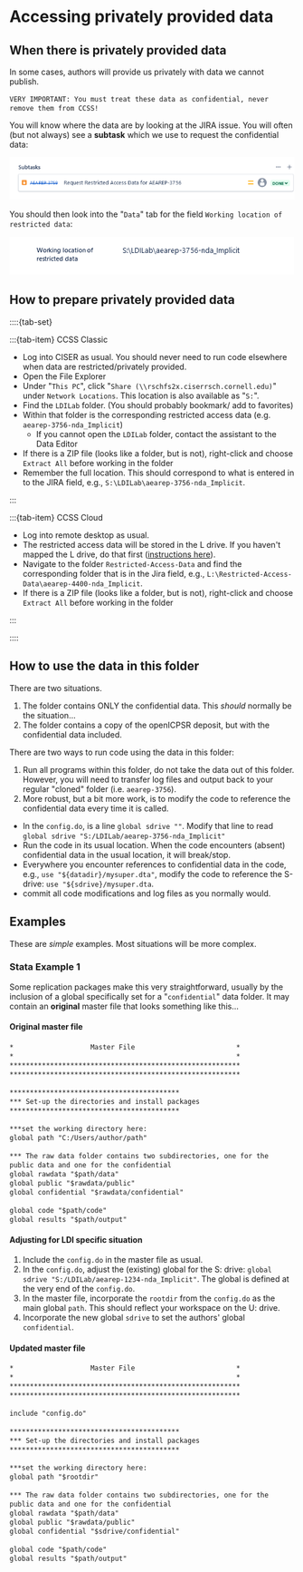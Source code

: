 # Accessing privately provided data

## When there is privately provided data

In some cases, authors will provide us privately with data we cannot publish.

```{warning}
VERY IMPORTANT: You must treat these data as confidential, never remove them from CCSS!
```

You will know where the data are by looking at the JIRA issue. You will often (but not always) see a **subtask** which we use to request the confidential data:

![subtask for confidential data](/images/jira-subtask-restricted.png)

You should then look into the "`Data`" tab for the field `Working location of restricted data`:

![JIRA field for location: S:\LDILab\aearep-3756-nda_Implicit](/images/jira-field-restricted-data.png)


## How to prepare privately provided data

::::{tab-set}


:::{tab-item} CCSS Classic

- Log into CISER as usual. You should never need to run code elsewhere when data are restricted/privately provided.
- Open the File Explorer
- Under "`This PC`", click "`Share (\\rschfs2x.ciserrsch.cornell.edu)`" under `Network Locations`. This location is also available as "`S:`".
- Find the `LDILab` folder. (You should probably bookmark/ add to favorites) 
- Within that folder is the corresponding restricted access data (e.g. `aearep-3756-nda_Implicit`)
   - If you cannot open the `LDILab` folder, contact the assistant to the Data Editor 
- If there is a ZIP file (looks like a folder, but is not), right-click and choose `Extract All` before working in the folder
- Remember the full location. This should correspond to what is entered in to the JIRA field, e.g., `S:\LDILab\aearep-3756-nda_Implicit`.

:::

:::{tab-item} CCSS Cloud

- Log into remote desktop as usual.
- The restricted access data will be stored in the L drive. If you haven't mapped the L drive, do that first ([instructions here](https://labordynamicsinstitute.github.io/ldilab-manual/95-10-windows-remote.html)).
- Navigate to the folder `Restricted-Access-Data` and find the corresponding folder that is in the Jira field, e.g., `L:\Restricted-Access-Data\aearep-4400-nda_Implicit`.
- If there is a ZIP file (looks like a folder, but is not), right-click and choose `Extract All` before working in the folder

:::

::::

## How to use the data in this folder

There are two situations. 

1. The folder contains ONLY the confidential data. This *should* normally be the situation...
2. The folder contains a copy of the openICPSR deposit, but with the confidential data included.

There are two ways to run code using the data in this folder:

1. Run all programs within this folder, do not take the data out of this folder. However, you will need to transfer log files and output back to your regular "cloned" folder (i.e. `aearep-3756`).
2. More robust, but a bit more work, is to modify the code to reference the confidential data every time it is called.
  - In the `config.do`, is a line `global sdrive ""`. Modify that line to read `global sdrive "S:/LDILab/aearep-3756-nda_Implicit"`
  - Run the code in its usual location. When the code encounters (absent) confidential data in the usual location, it will break/stop.
  - Everywhere you encounter references to confidential data in the code, e.g., `use "${datadir}/mysuper.dta"`, modify the code to reference the S-drive: `use "${sdrive}/mysuper.dta`. 
  - commit all code modifications and log files as you normally would.

## Examples

These are *simple* examples. Most situations will be more complex.

### Stata Example 1

Some replication packages make this very straightforward, usually by the inclusion of a global specifically set for a "`confidential`" data folder. It may contain an **original** master file that looks something like this...

#### Original master file

```
*					Master File							*
*														*
*********************************************************
*********************************************************

******************************************
*** Set-up the directories and install packages
******************************************

***set the working directory here:
global path "C:/Users/author/path"

*** The raw data folder contains two subdirectories, one for the public data and one for the confidential
global rawdata "$path/data"
global public "$rawdata/public"
global confidential "$rawdata/confidential"

global code "$path/code"
global results "$path/output"
```

#### Adjusting for LDI specific situation

1. Include the `config.do` in the master file as usual.
2. In the `config.do`, adjust the (existing) global for the S: drive: `global sdrive "S:/LDILab/aearep-1234-nda_Implicit"`. The global is defined at the very end of the `config.do`.
3. In the master file, incorporate the `rootdir` from the `config.do` as the main global `path`. This should reflect your workspace on the U: drive.
4. Incorporate the new global `sdrive` to set the authors' global `confidential`. 

#### Updated master file

```
*					Master File							*
*														*
*********************************************************
*********************************************************

include "config.do"

******************************************
*** Set-up the directories and install packages
******************************************

***set the working directory here:
global path "$rootdir"

*** The raw data folder contains two subdirectories, one for the public data and one for the confidential
global rawdata "$path/data"
global public "$rawdata/public"
global confidential "$sdrive/confidential"

global code "$path/code"
global results "$path/output"
```



